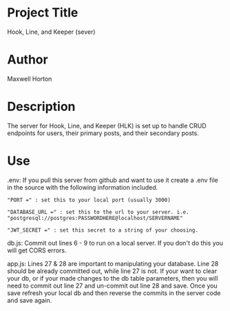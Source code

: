 # Project Title 

Hook, Line, and Keeper (sever)

# Author

Maxwell Horton

# Description 

The server for Hook, Line, and Keeper (HLK) is set up to handle CRUD endpoints for users, their primary posts, and their secondary posts. 

# Use

.env: 
    If you pull this server from github and want to use it create a .env file in the source with the following information included. 

    "PORT =" : set this to your local port (usually 3000) 

    "DATABASE_URL =" : set this to the url to your server. i.e. "postgresql://postgres:PASSWORDHERE@localhost/SERVERNAME" 

    "JWT_SECRET =" : set this secret to a string of your choosing. 

db.js:
    Commit out lines 6 - 9 to run on a local server. If you don't do this you will get CORS errors. 

app.js: 
    Lines 27 & 28 are important to manipulating your database. Line 28 should be already committed out, while line 27 is not. If your want to clear your db, or if your made changes to the db table parameters, then you will need to commit out line 27 and un-commit out line 28 and save. Once you save refresh your local db and then reverse the commits in the server code and save again. 
 